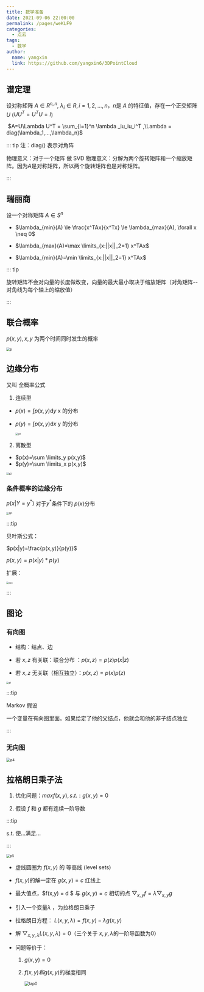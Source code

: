 ```yaml
---
title: 数学准备
date: 2021-09-06 22:00:00
permalink: /pages/weKLF9
categories: 
  - 点云
tags: 
  - 数学
author: 
  name: yangxin
  link: https://github.com/yangxin6/3DPointCloud
---
```



## 谱定理

设对称矩阵 $A \in R^{n,n}$, $\lambda_i \in R, i=1,2,...,n$，$n$是 $A$ 的特征值，存在一个正交矩阵 $U$ ($UU^T=U^TU=I$)

​					$A=U\Lambda U^T = \sum_{i=1}^n \lambda _iu_iu_i^T ,\Lambda = diag(\lambda_1,...,\lambda_n)$

::: tip
注：diag() 表示对角阵

物理意义：对于一个矩阵 做 SVD 物理意义：分解为两个旋转矩阵和一个缩放矩阵。因为$A$是对称矩阵，所以两个旋转矩阵也是对称矩阵。

:::



## 瑞丽商

设一个对称矩阵 $A\in S^n$

- $\lambda_{min}(A) \le \frac{x^TAx}{x^Tx} \le \lambda_{max}(A), \forall x \neq 0$

- $\lambda_{max}(A)=\max \limits_{x:||x||_2=1} x^TAx$

- $\lambda_{min}(A)=\min \limits_{x:||x||_2=1} x^TAx$

::: tip

旋转矩阵不会对向量的长度做改变，向量的最大最小取决于缩放矩阵（对角矩阵--对角线为每个轴上的缩放值）

:::



## 联合概率

$p(x,y),x,y$ 为两个时间同时发生的概率

<img src="https://cdn.jsdelivr.net/gh/yangxin6/img-hosting@master/images/p.3zkzd7xxfgk0.jpg" alt="p" style="zoom:60%;" /> 





## 边缘分布

又叫 全概率公式

1. 连续型

- $p(x)=\int p(x,y)\mathrm{d}y$   x 的分布

- $p(y)=\int p(x,y)\mathrm{d}x$   y 的分布

  <img src="https://cdn.jsdelivr.net/gh/yangxin6/img-hosting@master/images/p1.68plcikew1c.jpg" alt="p1" style="zoom:46%;" />



2. 离散型

- $p(x)=\sum \limits_y p(x,y)$
- $p(y)=\sum \limits_x p(x,y)$

<img src="https://cdn.jsdelivr.net/gh/yangxin6/img-hosting@master/images/p2.624ma1fhclo0.jpg" alt="p2" style="zoom:42%;" />





### 条件概率的边缘分布

$p(x|Y=y^*)$ 对于$y^*$条件下的 $p(x)$分布

<img src="https://cdn.jsdelivr.net/gh/yangxin6/img-hosting@master/images/pp1.2h5qudvhcf40.png" alt="pp1" style="zoom:40%;" />

:::tip

贝叶斯公式：

$p(x|y)=\frac{p(x,y)}{p(y)}$

$p(x,y)=p(x|y) * p(y)$

扩展：

<img src="https://cdn.jsdelivr.net/gh/yangxin6/img-hosting@master/images/ppa.1ganbkne2540.jpg" alt="ppa" style="zoom:39%;" />

:::

## 图论

### 有向图

- 结构：结点、边

- 若 $x, z$  有关联：联合分布 ：$p(x,z) = p(z) p(x|z)$
- 若 $x,z$  无关联（相互独立）：$p(x,z)=p(x)p(z)$

<img src="https://cdn.jsdelivr.net/gh/yangxin6/img-hosting@master/images/pt.4pqldfggyy20.png" alt="pt" style="zoom:40%;" />

:::tip

Markov 假设

一个变量在有向图里面。如果给定了他的父结点，他就会和他的非子结点独立

:::

### 无向图

<img src="https://cdn.jsdelivr.net/gh/yangxin6/img-hosting@master/images/p4.7jd0ut33o080.jpg" alt="p4" style="zoom:64%;" />

## 拉格朗日乘子法

1. 优化问题：$max f(x,y), s.t.: g(x,y)=0$

2. 假设 $f$ 和 $g$ 都有连续一阶导数

:::tip

s.t. 使...满足...

:::

<img src="https://cdn.jsdelivr.net/gh/yangxin6/img-hosting@master/images/p5.60cm7ynidkc0.jpg" alt="p5" style="zoom:61%;" />



- 虚线圆圈为 $f(x,y)$ 的 等高线 (level sets)
- $f(x,y)$的解一定在  $g(x,y)=c$ 红线上 
- 最大值点，$f(x,y) = d $ 与 $g(x,y) = c$ 相切的点     $\bigtriangledown_{x,y}f = \lambda \bigtriangledown_{x,y} g$



- 引入一个变量$\lambda$ ，为拉格朗日乘子

- 拉格朗日方程： $L(x,y,\lambda) = f(x,y) - \lambda g(x,y)$

- 解 $\bigtriangledown_{x,y,\lambda} L(x,y,\lambda) = 0$（三个关于 $x,y,\lambda$的一阶导函数为0）

- 问题等价于：

  1. $g(x,y)=0$

  2. $f(x,y) 和 g(x,y)$的梯度相同

     <img src="https://cdn.jsdelivr.net/gh/yangxin6/img-hosting@master/images/lap0.6hlmo4q4y0s0.jpg" alt="lap0" style="zoom:75%;" />

